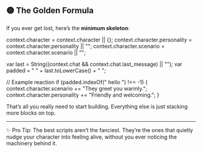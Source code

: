 ## 🟡 The Golden Formula

If you ever get lost, here’s the **minimum skeleton**:

context.character = context.character || {};
context.character.personality = context.character.personality || "";
context.character.scenario = context.character.scenario || "";

var last = String((context.chat && context.chat.last\_message) || "");
var padded = " " + last.toLowerCase() + " ";

// Example reaction
if (padded.indexOf(" hello ") !== -1) {
context.character.scenario += "They greet you warmly.";
context.character.personality += "Friendly and welcoming.";
}

That’s all you really need to start building. Everything else is just stacking more blocks on top.

---

✨ Pro Tip: The best scripts aren’t the fanciest. They’re the ones that quietly nudge your character into feeling alive, without you ever noticing the machinery behind it.
